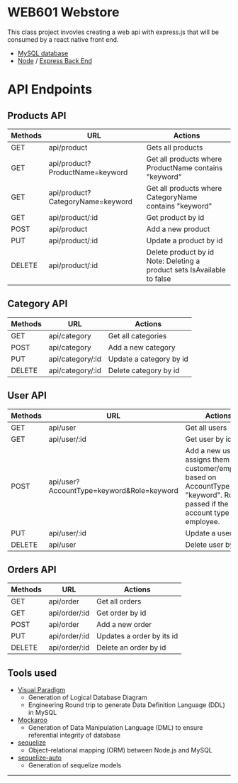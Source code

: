 # WEB601 Webstore

This class project invovles creating a web api with express.js that will be consumed by a react native front end. 
 
- [MySQL database](https://www.mysql.com/)
- [Node](https://nodejs.org/en/) / [Express Back End](https://expressjs.com/)

# API Endpoints

## Products API

| Methods | URL | Actions |
| ------- | ---- | ------- |
| GET | api/product | Gets all products |
| GET | api/product?ProductName=keyword | Get all products where ProductName contains "keyword" |
| GET | api/product?CategoryName=keyword | Get all products where CategoryName contains "keyword" |
| GET | api/product/:id | Get product by id |
| POST | api/product | Add a new product |
| PUT | api/product/:id | Update a product by id |
| DELETE | api/product/:id | Delete product by id Note: Deleting a product sets IsAvailable to false |

## Category API

| Methods | URL | Actions |
| ------- | ---- | ------- |
| GET  | api/category | Get all categories |
| POST | api/category | Add a new category |
| PUT | api/category/:id | Update a category by id |
| DELETE | api/category/:id | Delete category by id |

## User API

| Methods | URL | Actions |
| ------- | ---- | ------- |
| GET | api/user | Get all users |
| GET | api/user/:id | Get user by id |
| POST | api/user?AccountType=keyword&Role=keyword | Add a new user and assigns them a customer/employee based on AccountType "keyword". Role is passed if the user account type is an employee. |
| PUT | api/user/:id | Update a user by id |
| DELETE | api/user | Delete user by id |

## Orders API

| Methods | URL | Actions |
| ------- | ---- | ------- |
| GET | api/order | Get all orders |
| GET | api/order/:id | Get order by id |
| POST | api/order | Add a new order |
| PUT | api/order/:id | Updates a order by its id |
| DELETE | api/order/:id | Delete an order by id |

## Tools used

- [Visual Paradigm](https://www.visual-paradigm.com/)
  - Generation of Logical Database Diagram
  - Engineering Round trip to generate Data Definition Language (DDL) in MySQL
- [Mockaroo](https://mockaroo.com/)
  - Generation of Data Manipulation Language (DML) to ensure referential integrity of database
- [sequelize](https://sequelize.org/)
  - Object–relational mapping (ORM) between Node.js and MySQL
- [sequelize-auto](https://github.com/sequelize/sequelize-auto)
  - Generation of sequelize models
---
